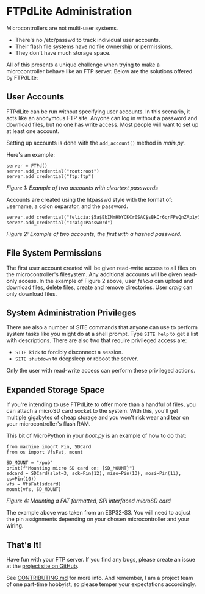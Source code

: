 # FTPdLite Administration
Microcontrollers are not multi-user systems.
* There's no /etc/passwd to track individual user accounts.
* Their flash file systems have no file ownership or permissions.
* They don't have much storage space.

All of this presents a unique challenge when trying to make a microcontroller behave like an FTP server. Below are the solutions offered by FTPdLite:

## User Accounts
FTPdLite can be run without specifying user accounts. In this scenario, it acts like an anonymous FTP site. Anyone can log in without a password and download files, but no one has write access. Most people will want to set up at least one account.

Setting up accounts is done with the `add_account()` method in _main.py_.

Here's an example:

```
server = FTPd()
server.add_credential("root:root")
server.add_credential("ftp:ftp")
```
_Figure 1: Example of two accounts with cleartext passwords_

Accounts are created using the htpasswd style with the format of: username, a colon separator, and the password.

```
server.add_credential("felicia:$5a$EbINmHbYCKCr0SAC$sBkCr6qrFPeQnZAp1y36lSrYieKghtbS1QTfGI5qkYM=")
server.add_credential("craig:Passw0rd")
```
_Figure 2: Example of two accounts, the first with a hashed password._

## File System Permissions
The first user account created will be given read-write access to all files on the microcontroller's filesystem. Any additional accounts will be given read-only access. In the example of Figure 2 above, user _felicia_ can upload and download files, delete files, create and remove directories. User _craig_ can only download files.

## System Administration Privileges
There are also a number of SITE commands that anyone can use to perform system tasks like you might do at a shell prompt. Type `SITE help` to get a list with descriptions. There are also two that require privileged access are:
* `SITE kick` to forcibly disconnect a session.
* `SITE shutdown` to deepsleep or reboot the server.

Only the user with read-write access can perform these privileged actions.

## Expanded Storage Space
If you're intending to use FTPdLite to offer more than a handful of files, you can attach a microSD card socket to the system. With this, you'll get multiple gigabytes of cheap storage and you won't risk wear and tear on your microcontroller's flash RAM.

This bit of MicroPython in your _boot.py_ is an example of how to do that:
```
from machine import Pin, SDCard
from os import VfsFat, mount

SD_MOUNT = "/pub"
print(f"Mounting micro SD card on: {SD_MOUNT}")
sdcard = SDCard(slot=3, sck=Pin(12), miso=Pin(13), mosi=Pin(11), cs=Pin(10))
vfs = VfsFat(sdcard)
mount(vfs, SD_MOUNT)
```
_Figure 4: Mounting a FAT formatted, SPI interfaced microSD card_

The example above was taken from an ESP32-S3. You will need to adjust the pin assignments depending on your chosen microcontroller and your wiring.

## That's It!
Have fun with your FTP server. If you find any bugs, please create an issue at the [project site on GitHub](https://github.com/DavesCodeMusings/ftpdlite).

See [CONTRIBUTING.md](CONTRIBUTING.md) for more info. And remember, I am a project team of one part-time hobbyist, so please temper your expectations accordingly.

